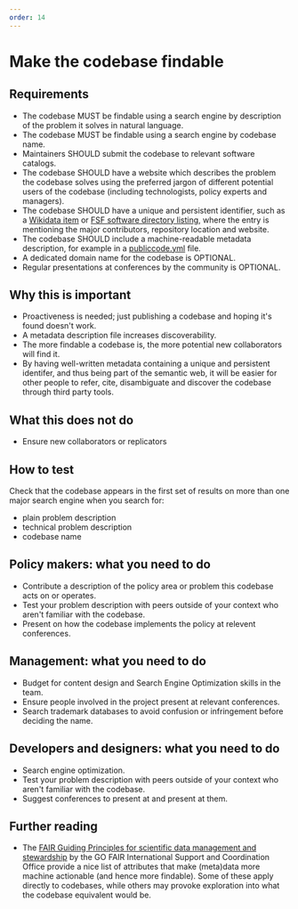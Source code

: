 ```yaml
---
order: 14
---
```


# Make the codebase findable

<!-- SPDX-License-Identifier: CC0-1.0 -->
<!-- written in 2022 by The Foundation for Public Code <info@publiccode.net> -->

## Requirements

* The codebase MUST be findable using a search engine by description of the problem it solves in natural language.
* The codebase MUST be findable using a search engine by codebase name.
* Maintainers SHOULD submit the codebase to relevant software catalogs.
* The codebase SHOULD have a website which describes the problem the codebase solves using the preferred jargon of different potential users of the codebase (including technologists, policy experts and managers).
* The codebase SHOULD have a unique and persistent identifier, such as a [Wikidata item](https://www.wikidata.org/wiki/Wikidata:Introduction) or [FSF software directory listing](https://directory.fsf.org/wiki/Main_Page), where the entry is mentioning the major contributors, repository location and website.
* The codebase SHOULD include a machine-readable metadata description, for example in a [publiccode.yml](https://github.com/publiccodeyml/publiccode.yml) file.
* A dedicated domain name for the codebase is OPTIONAL.
* Regular presentations at conferences by the community is OPTIONAL.

## Why this is important

* Proactiveness is needed; just publishing a codebase and hoping it's found doesn't work.
* A metadata description file increases discoverability.
* The more findable a codebase is, the more potential new collaborators will find it.
* By having well-written metadata containing a unique and persistent identifer, and thus being part of the semantic web, it will be easier for other people to refer, cite, disambiguate and discover the codebase through third party tools.

## What this does not do

* Ensure new collaborators or replicators

## How to test

Check that the codebase appears in the first set of results on more than one major search engine when you search for:

* plain problem description
* technical problem description
* codebase name

## Policy makers: what you need to do

* Contribute a description of the policy area or problem this codebase acts on or operates.
* Test your problem description with peers outside of your context who aren't familiar with the codebase.
* Present on how the codebase implements the policy at relevent conferences.

## Management: what you need to do

* Budget for content design and Search Engine Optimization skills in the team.
* Ensure people involved in the project present at relevant conferences.
* Search trademark databases to avoid confusion or infringement before deciding the name.

## Developers and designers: what you need to do

* Search engine optimization.
* Test your problem description with peers outside of your context who aren't familiar with the codebase.
* Suggest conferences to present at and present at them.

## Further reading

* The [FAIR Guiding Principles for scientific data management and stewardship](https://www.go-fair.org/fair-principles/) by the GO FAIR International Support and Coordination Office provide a nice list of attributes that make (meta)data more machine actionable (and hence more findable). Some of these apply directly to codebases, while others may provoke exploration into what the codebase equivalent would be.
